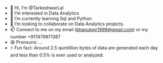 - 👋 Hi, I’m @TarkeshwarLal
- 👀 I’m interested in Data Analytics
- 🌱 I’m currently learning Sql and Python
- 💞️ I’m looking to collaborate on Data Analytics projects.
- 📫 Connect to me on my email (bhanukmr1996@gmail.com) or my number +917479971387
- 😄 Pronouns: ...
- ⚡ Fun fact: Around 2.5 quintillion bytes of data are generated each day and less than 0.5% is ever used or analyzed.

<!---
TarkeshwarLal/TarkeshwarLal is a ✨ special ✨ repository because its `README.md` (this file) appears on your GitHub profile.
You can click the Preview link to take a look at your changes.
--->
